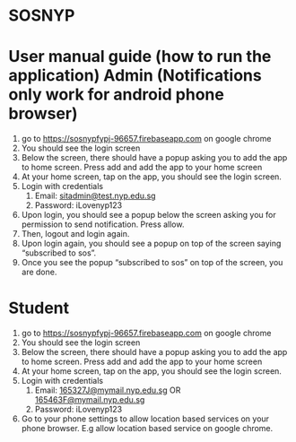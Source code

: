 # SOSNYP

# User manual guide (how to run the application) Admin (Notifications only work for android phone browser)
1. go to https://sosnypfypj-96657.firebaseapp.com  on google chrome
2. You should see the login screen
3. Below the screen, there should have a popup asking you to add the app to home screen. Press add and add the app to your home screen
4. At your home screen, tap on the app, you should see the login screen.
5. Login with credentials
    1. Email: sitadmin@test.nyp.edu.sg
    2. Password: iLovenyp123
6. Upon login, you should see a popup below the screen asking you for permission to send notification. Press allow.
7. Then, logout and login again.
8. Upon login again, you should see a popup on top of the screen saying “subscribed to sos”.
9. Once you see the popup “subscribed to sos” on top of the screen, you are done.
# Student
1. go to https://sosnypfypj-96657.firebaseapp.com on google chrome
2. You should see the login screen
3. Below the screen, there should have a popup asking you to add the app to home screen. Press add and add the app to your home screen
4. At your home screen, tap on the app, you should see the login screen.
5. Login with credentials
    1. Email: 165327J@mymail.nyp.edu.sg OR 165463F@mymail.nyp.edu.sg
    2. Password: iLovenyp123
6. Go to your phone settings to allow location based services on your phone browser. E.g allow location based service on google chrome.
